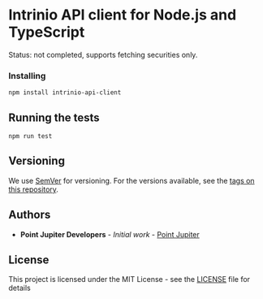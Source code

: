 # Intrinio API client for Node.js and TypeScript

Status: not completed, supports fetching securities only.

### Installing

```
npm install intrinio-api-client
```

## Running the tests

```
npm run test
```

## Versioning

We use [SemVer](http://semver.org/) for versioning. For the versions available, see the [tags on this repository](https://github.com/PointJupiter/intrinio-ts/tags). 

## Authors

* **Point Jupiter Developers** - *Initial work* - [Point Jupiter](https://github.com/PointJupiter)

## License

This project is licensed under the MIT License - see the [LICENSE](LICENSE) file for details
